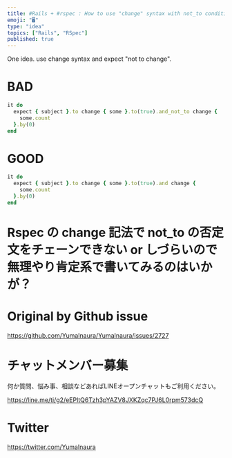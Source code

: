 ```yaml
---
title: #Rails + #rspec : How to use "change" syntax with not_to condition Tri
emoji: "🖥"
type: "idea"
topics: ["Rails", "RSpec"]
published: true
---
```


One idea. use change syntax and expect "not to change".


# BAD

```rb
it do
  expect { subject }.to change { some }.to(true).and_not_to change {
    some.count
  }.by(0)
end
```

# GOOD

```rb
it do
  expect { subject }.to change { some }.to(true).and change {
    some.count
  }.by(0)
end
```


# Rspec の change 記法で not_to の否定文をチェーンできない or しづらいので無理やり肯定系で書いてみるのはいかが？




# Original by Github issue

https://github.com/YumaInaura/YumaInaura/issues/2727








<!-- Update From Qiita API -->

# チャットメンバー募集


何か質問、悩み事、相談などあればLINEオープンチャットもご利用ください。

https://line.me/ti/g2/eEPltQ6Tzh3pYAZV8JXKZqc7PJ6L0rpm573dcQ





# Twitter


https://twitter.com/YumaInaura


<!-- Update From Qiita API -->


